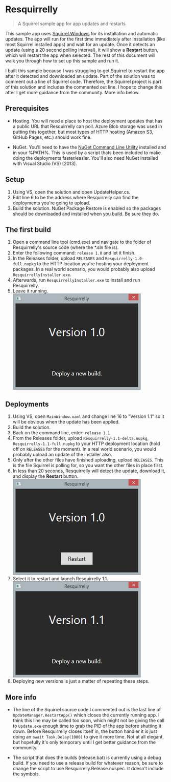 Resquirrelly
====================

> A Squirrel sample app for app updates and restarts

This sample app uses [Squirrel.Windows](https://github.com/Squirrel/Squirrel.Windows)
for its installation and automatic updates. The app will run for the first time
immediately after installation (like most Squirrel installed apps) and wait for
an update. Once it detects an update (using a 20 second polling interval), it will
show a **Restart** button, which will restart the app when selected. The rest of
this document will walk you through how to set up this sample and run it. 

I built this sample because I was struggling to get Squirrel to restart the app
after it detected and downloaded an update. Part of the solution was to comment
out a line of Squirrel code. Therefore, the Squirrel project is part of this 
solution and includes the commented out line. I hope to change this after I get 
more guidance from the community. More info below.

## Prerequisites

* Hosting. You will need a place to host the deployment updates that has a 
public URL that Resquirrelly can poll. Azure Blob storage was used in putting 
this together, but most types of HTTP hosting (Amazon S3, GitHub Pages, etc.) 
should work fine.

* NuGet. You'll need to have the [NuGet Command Line Utility](http://nuget.org/nuget.exe)
installed and in your %PATH%. This is used by a script thats been included to make
doing the deployments faster/easier. You'll also need NuGet installed with Visual
Studio (VS) [2013].

## Setup

1. Using VS, open the solution and open UpdateHelper.cs.
2. Edit line 6 to be the address where Resquirrelly can find the deployments 
you're going to upload.
3. Build the solution. NuGet Package Restore is enabled so the packages should 
be downloaded and installed when you build. Be sure they do.

## The first build

1. Open a command line tool (cmd.exe) and navigate to the folder of Resquirrelly's
source code (where the *.sln file is). 
2. Enter the following command: `release 1.0` and let it finish.
3. In the Releases folder, upload `RELEASES` and `Resquirrelly-1.0-full.nupkg` to the 
HTTP location you're hosting your deployment packages. In a real world scenario,
you would probably also upload `ResquirrellyInstaller.exe`.
4. Afterwards, run `ResquirrellyInstaller.exe` to install and run Resquirrelly.
5. Leave it running.
![Version 1.0](Images/Version-1.0.png)

## Deployments

1. Using VS, open `MainWindow.xaml` and change line 16 to "Version 1.1" so it will
be obvious when the update has been applied.
2. Build the solution.
3. Back on the command line, enter: `release 1.1`
4. From the Releases folder, upload `Resquirrelly-1.1-delta.nupkg`, 
`Resquirrelly-1.1-full.nupkg` to your HTTP deployment location (hold off on 
`RELEASES` for the moment). In a real world scenario, you would probably upload 
an update of the installer also.
5. Only after the other files have finished uploading, upload `RELEASES`. This 
is the file Squirrel is polling for, so you want the other files in place first.
6. In less than 20 seconds, Resquirrelly will detect the update, download it, and
display the **Restart** button.
![Version 1.0 updates ready](Images/Version-1.0-restart.png)
7. Select it to restart and launch Resquirrelly 1.1.
![Version 1.1](Images/Version-1.1.png)
8. Deploying new versions is just a matter of repeating these steps.

## More info

* The line of the Squirrel source code I commented out is the last line of 
`UpdateManager.RestartApp()` which closes the currently running app. I think this 
line may be called too soon, which might not be giving the call to `Update.exe` 
enough time to grab the PID of the app before shutting it down. Before 
Resquirrelly closes itself in, the button handler it is just doing an 
`await Task.Delay(1000)` to give it more time. Not at all elegant, but hopefully 
it's only temporary until I get better guidance from the community.

* The script that does the builds (release.bat) is currently using a debug build. 
If you need to use a release build for whatever reason, be sure to change the 
script to use Resquirrelly.Release.nuspec. It doesn't include the symbols.






